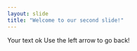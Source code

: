 ```yaml
---
layout: slide
title: "Welcome to our second slide!"
---
```

Your text ok 
Use the left arrow to go back!
